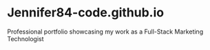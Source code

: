 # Jennifer84-code.github.io
Professional portfolio showcasing my work as a Full-Stack Marketing Technologist
